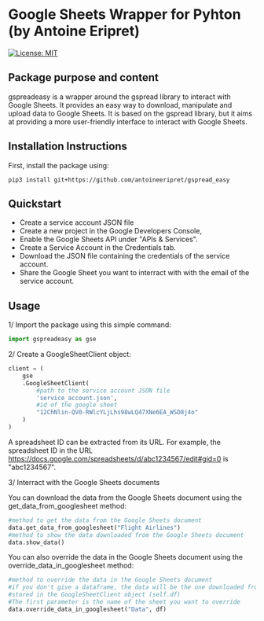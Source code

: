 # Google Sheets Wrapper for Pyhton (by Antoine Eripret)

[![License: MIT](https://img.shields.io/badge/License-MIT-yellow.svg)](https://opensource.org/licenses/MIT)

## Package purpose and content
gspreadeasy is a wrapper around the gspread library to interact with Google Sheets. It provides an easy way to download, manipulate and upload data to Google Sheets. It is based on the gspread library, but it aims at providing a more user-friendly interface to interact with Google Sheets.

## Installation Instructions
First, install the package using:

`pip3 install git+https://github.com/antoineeripret/gspread_easy`

## Quickstart

- Create a service account JSON file
- Create a new project in the Google Developers Console,
- Enable the Google Sheets API under "APIs & Services".
- Create a Service Account in the Credentials tab.
- Download the JSON file containing the credentials of the service account.
- Share the Google Sheet you want to interract with with the email of the service account.

## Usage

1/ Import the package using this simple command:

```python 
import gspreadeasy as gse 
```
2/ Create a GoogleSheetClient object:

```python 
client = (
    gse
    .GoogleSheetClient(
        #path to the service account JSON file
        'service_account.json', 
        #id of the google sheet
        "12ChNlin-QV0-RWlcYLjLhs98wLQ47XNe6EA_WSD8j4o"
    )
) 
```
A spreadsheet ID can be extracted from its URL. For example, the spreadsheet ID in the URL https://docs.google.com/spreadsheets/d/abc1234567/edit#gid=0 is "abc1234567".

3/ Interract with the Google Sheets documents

You can download the data from the Google Sheets document using the get_data_from_googlesheet method:

```python 
#method to get the data from the Google Sheets document
data.get_data_from_googlesheet("Flight Airlines")
#method to show the data downloaded from the Google Sheets document
data.show_data()
```
You can also override the data in the Google Sheets document using the override_data_in_googlesheet method:
```python 
#method to override the data in the Google Sheets document
#if you don't give a dataframe, the data will be the one downloaded from the Google Sheets document
#stored in the GoogleSheetClient object (self.df) 
#The first parameter is the name of the sheet you want to override
data.override_data_in_googlesheet("Data", df)
```
